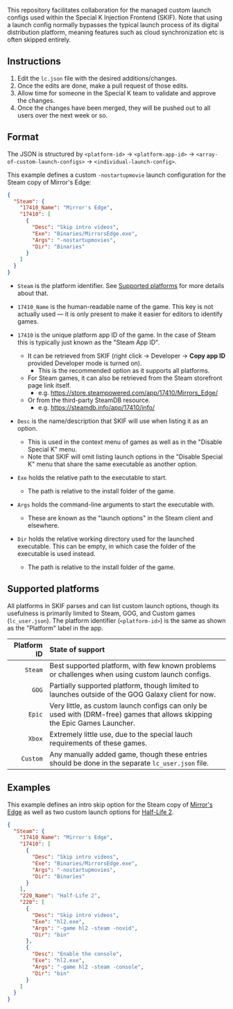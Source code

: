 This repository facilitates collaboration for the managed custom launch configs used within the Special K Injection Frontend (SKIF).
Note that using a launch config normally bypasses the typical launch process of its digital distribution platform, meaning features such as cloud synchronization etc is often skipped entirely.

## Instructions

1. Edit the `lc.json` file with the desired additions/changes.
2. Once the edits are done, make a pull request of those edits.
3. Allow time for someone in the Special K team to validate and approve the changes.
4. Once the changes have been merged, they will be pushed out to all users over the next week or so.

## Format

The JSON is structured by `<platform-id>` -> `<platform-app-id>` -> `<array-of-custom-launch-configs>` -> `<individual-launch-config>`.

This example defines a custom `-nostartupmovie` launch configuration for the Steam copy of Mirror's Edge:

```json
{
  "Steam": {
    "17410_Name": "Mirror's Edge",
    "17410": [
      {
        "Desc": "Skip intro videos",
        "Exe": "Binaries/MirrorsEdge.exe",
        "Args": "-nostartupmovies",
        "Dir": "Binaries"
      }
    ]
  }
}
```

* `Steam` is the platform identifier. See [Supported platforms](#supported-platforms) for more details about that.

* `17410_Name` is the human-readable name of the game. This key is not actually used &mdash; it is only present to make it easier for editors to identify games.

* `17410` is the unique platform app ID of the game. In the case of Steam this is typically just known as the "Steam App ID".
  * It can be retrieved from SKIF (right click -> Developer -> **Copy app ID** provided Developer mode is turned on).
     * This is the recommended option as it supports all platforms.
  * For Steam games, it can also be retrieved from the Steam storefront page link itself.
     * e.g. https://store.steampowered.com/app/17410/Mirrors_Edge/
  * Or from the third-party SteamDB resource.
    * e.g. https://steamdb.info/app/17410/info/

* `Desc` is the name/description that SKIF will use when listing it as an option.
  * This is used in the context menu of games as well as in the "Disable Special K" menu.
  * Note that SKIF will omit listing launch options in the "Disable Special K" menu that share the same executable as another option.

* `Exe` holds the relative path to the executable to start.
  * The path is relative to the install folder of the game.

* `Args` holds the command-line arguments to start the executable with.
  * These are known as the "launch options" in the Steam client and elsewhere.

* `Dir` holds the relative working directory used for the launched executable. This can be empty, in which case the folder of the executable is used instead.
  * The path is relative to the install folder of the game.

## Supported platforms

All platforms in SKIF parses and can list custom launch options, though its usefulness is primarily limited to Steam, GOG, and Custom games (`lc_user.json`).
The platform identifier (`<platform-id>`) is the same as shown as the "Platform" label in the app.

| Platform ID         | State of support                                                                                                           |
| ------------------: | :------------------------------------------------------------------------------------------------------------------------- |
| `Steam`             | Best supported platform, with few known problems or challenges when using custom launch configs.                           |
| `GOG`               | Partially supported platform, though limited to launches outside of the GOG Galaxy client for now.                         |
| `Epic`              | Very little, as custom launch configs can only be used with (DRM-free) games that allows skipping the Epic Games Launcher. |
| `Xbox`              | Extremely little use, due to the special lauch requirements of these games.                                                |
| `Custom`            | Any manually added game, though these entries should be done in the separate `lc_user.json` file.                          |

## Examples

This example defines an intro skip option for the Steam copy of [Mirror's Edge](https://steamdb.info/app/17410/) as well as two custom launch options for [Half-Life 2](https://steamdb.info/app/220/).

```json
{
  "Steam": {
    "17410_Name": "Mirror's Edge",
    "17410": [
      {
        "Desc": "Skip intro videos",
        "Exe": "Binaries/MirrorsEdge.exe",
        "Args": "-nostartupmovies",
        "Dir": "Binaries"
      }
    ],
    "220_Name": "Half-Life 2",
    "220": [
      {
        "Desc": "Skip intro videos",
        "Exe": "hl2.exe",
        "Args": "-game hl2 -steam -novid",
        "Dir": "bin"
      },
      {
        "Desc": "Enable the console",
        "Exe": "hl2.exe",
        "Args": "-game hl2 -steam -console",
        "Dir": "bin"
      }
    ]
  }
}
```
